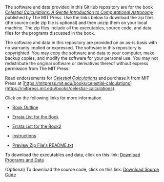 The software and data provided in this GitHub repository are for the book [*Celestial Calculations: A Gentle Introduction to Computational Astronomy*](https://mitpress.mit.edu/books/celestial-calculations) published by The MIT Press. Use the links below to download the zip files (the source code zip file is optional) and then unzip them on your local machine. The zip files include all the executables, source code, and data files for the programs discussed in the book.

The software and data in this repository are provided on an as-is basis with no warranty implied or expressed. The software in this repository is copyrighted. You may copy the software and data to your computer, make backup copies, and modify the software for your personal use. You may not redistribute the original software or derivatives thereof without express permission from The MIT Press.

Read endorsements for [*Celestial Calculations*](https://mitpress.mit.edu/books/celestial-calculations) and purchase it from MIT Press at [https://mitpress.mit.edu/books/celestial-calculations](https://mitpress.mit.edu/books/celestial-calculations).

Click on the following links for more information.

* [Book Outline](https://CelestialCalculations.github.io/book-outline)

* [Errata List for the Book](https://CelestialCalculations.github.io/errata-list)

* [Errata List for the Book2](https://CelestialCalculations.github.io/errata.pdf)

* [Instructions](https://CelestialCalculations.github.io/instructions)

* [Preview Zip File's README.txt](https://CelestialCalculations.github.io/zipfile-readme.txt)

To download the executables and data, click on this link: [Download Programs and Data](https://CelestialCalculations.github.io/CELCALC-MITPress-data-v3-0.zip)

(Optional) To download the source code, click on this link: [Download Source Code](https://CelestialCalculations.github.io/CELCALC-MITPress-src-v3-0.zip)
